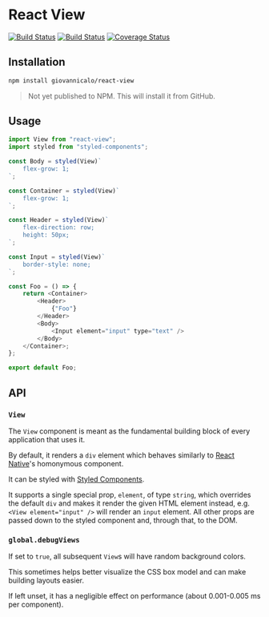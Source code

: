 # React View

[![Build Status](https://github.com/giovannicalo/react-view/actions/workflows/build.yml/badge.svg)](https://github.com/giovannicalo/react-view/actions/workflows/build.yml)
[![Build Status](https://app.travis-ci.com/giovannicalo/react-view.svg?branch=master)](https://app.travis-ci.com/giovannicalo/react-view)
[![Coverage Status](https://coveralls.io/repos/github/giovannicalo/react-view/badge.svg?branch=master)](https://coveralls.io/github/giovannicalo/react-view?branch=master)

## Installation

```bash
npm install giovannicalo/react-view
```

> Not yet published to NPM. This will install it from GitHub.

## Usage

```javascript
import View from "react-view";
import styled from "styled-components";

const Body = styled(View)`
    flex-grow: 1;
`;

const Container = styled(View)`
    flex-grow: 1;
`;

const Header = styled(View)`
    flex-direction: row;
    height: 50px;
`;

const Input = styled(View)`
    border-style: none;
`;

const Foo = () => {
    return <Container>
        <Header>
            {"Foo"}
        </Header>
        <Body>
            <Input element="input" type="text" />
        </Body>
    </Container>;
};

export default Foo;
```

## API

### `View`

The `View` component is meant as the fundamental building block of every application that uses it.

By default, it renders a `div` element which behaves similarly to [React Native](https://github.com/facebook/react-native)'s homonymous component.

It can be styled with [Styled Components](https://github.com/styled-components/styled-components).

It supports a single special prop, `element`, of type `string`, which overrides the default `div` and makes it render the given HTML element instead, e.g. `<View element="input" />` will render an `input` element. All other props are passed down to the styled component and, through that, to the DOM.

### `global.debugViews`

If set to `true`, all subsequent `View`s will have random background colors.

This sometimes helps better visualize the CSS box model and can make building layouts easier.

If left unset, it has a negligible effect on performance (about 0.001-0.005 ms per component).
